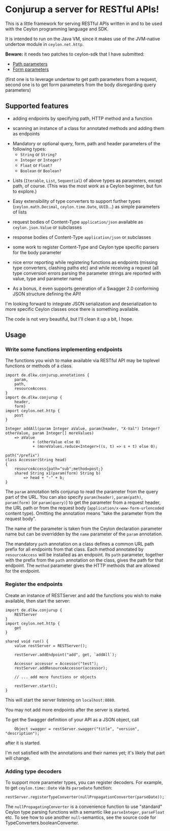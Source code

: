 # Conjurup a server for RESTful APIs!

This is a little framework for serving RESTful APIs written in and to be used
with the Ceylon programming language and SDK.

It is intended to run on the Java VM, since it makes use of the JVM-native
undertow module in `ceylon.net.http`.
 
**Beware:** it needs two patches to ceylon-sdk that I have submitted:

- [Path parameters](https://github.com/ceylon/ceylon-sdk/pull/481)
- [Form parameters](https://github.com/ceylon/ceylon-sdk/pull/489)

(first one is to leverage undertow to get path parameters from a
request, second one is to get form parameters from the body disregarding
query parameters)

## Supported features

* adding endpoints by specifying path, HTTP method and a function

* scanning an instance of a class for annotated methods and adding them
as endpoints

- Mandatory or optional query, form, path and header parameters of the
following types:
    * `String` or `String?`
    * `Integer` or `Integer?`
    * `Float` or `Float?`
    * `Boolean` or `Boolean?`

* Lists (`Iterable`, `List`, `Sequential`) of above types as parameters, except path, of course.
 (This was the most work as a Ceylon beginner, but fun to explore.)

* Easy extensibility of type converters to support further types
  (`ceylon.math.Decimal`, `ceylon.time.Date`, `UUID`...) as simple parameters
  of lists

* request bodies of Content-Type `application/json` available as
  `ceylon.json.Value` or subclasses

* response bodies of Content-Type `application/json` or subclasses

* some work to register Content-Type and Ceylon type specific parsers
  for the body parameter

* nice error reporting while registering functions as endpoints
  (missing type converters, clashing paths etc) and while receiving a
  request (all type conversion errors parsing the parameter strings are
  reported with value, type and parameter name)

* As a bonus, it even supports generation of a Swagger 2.0 conforming
  JSON structure defining the API!

I'm looking forward to integrate JSON serialization and deserialization to more specific Ceylon
classes once there is something available.

The code is not very beautiful, but I'll clean it up a bit, I hope.

## Usage

### Write some functions implementing endpoints

The functions you wish to make available via RESTful API may be toplevel functions or
methods of a class.

```ceylon
import de.dlkw.conjurup.annotations {
    param,
    path,
    resourceAccess
}
import de.dlkw.conjurup {
    header,
    form}
import ceylon.net.http {
    post
}

Integer addAll(param Integer aValue, param(header, "X-Val") Integer? otherValue, param Integer[] moreValues)
    => aValue
            + (otherValue else 0)
            + (moreValues.reduce<Integer>((s, t) => s + t) else 0);

path("/prefix")
class Accessor(String head)
{
    resourceAccess{path="sub";method=post;}
    shared String x1(param(form) String b)
        => head + "-" + b;
}
```
The `param` annotation tells conjurup to read the parameter from the query part of the URL. You can also
specify `param(header)`, `param(path)`, `param(form)` (or `param(query)`) to get the parameter
from a request header, the URL path or from the request body (`application/x-www-form-urlencoded`
content type). Omitting the annotation means "take the parameter from the request body". 

The name of the parameter is taken from the Ceylon declaration parameter name but can be overridden by
the `name` parameter of the `param` annotation.

The mandatory `path` annotation on a class defines a common URL path prefix for all endpoints from that class. Each method annotated by `resourceAccess` will be installed as an endpoint. Its `path` parameter, together with the prefix from the `path` annotation on the class, gives the path for that endpoint. The `method` parameter gives the HTTP methods that are allowed for the endpoint.

### Register the endpoints

Create an instance of RESTServer and add the functions you wish to make available, then start the server:

```ceylon
import de.dlkw.conjurup {
    RESTServer
}
import ceylon.net.http {
    get
}

shared void run() {
	value restServer = RESTServer();
	
	restServer.addEndpoint("add", get, `addAll`);
	
    Accessor accessor = Accessor("test");
    restServer.addResourceAccessor(accessor);

	// ... add more functions or objects
	
	restServer.start();
}
``` 

This will start the server listening on `localhost:8080`.

You may not add more endpoints after the server is started.

To get the Swagger definition of your API as a JSON object, call
```ceylon
    Object swagger = restServer.swagger("title", "version", "description");
```
after it is started.

I'm not satisfied with the annotations and their names yet; it's likely that part will change.

### Adding type decoders

To support more parameter types, you can register decoders. For example, to get `ceylon.time::Date` via its
`parseDate` function:

```
restServer.registerTypeConverter(nullPropagationConverter(parseDate));
```

The `nullPropagatingConverter` is a convenience function to use "standard" Ceylon type parsing functions
with a semantic like `parseInteger`, `parseFloat` etc. To see how to use another `null`-semantics,
see the source code for TypeConverters.booleanConverter.
